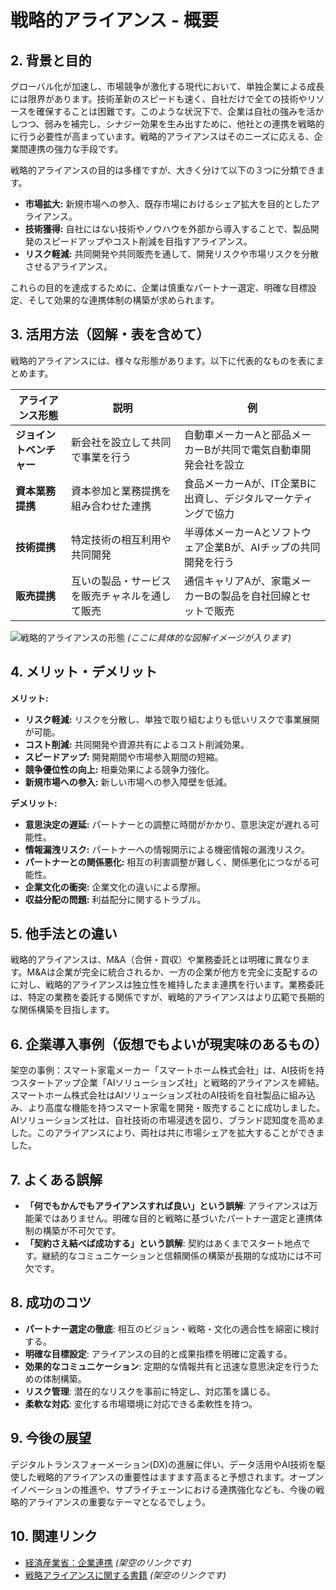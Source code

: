 # 戦略的アライアンス - 概要

## 2. 背景と目的

グローバル化が加速し、市場競争が激化する現代において、単独企業による成長には限界があります。技術革新のスピードも速く、自社だけで全ての技術やリソースを確保することは困難です。このような状況下で、企業は自社の強みを活かしつつ、弱みを補完し、シナジー効果を生み出すために、他社との連携を戦略的に行う必要性が高まっています。戦略的アライアンスはそのニーズに応える、企業間連携の強力な手段です。

戦略的アライアンスの目的は多様ですが、大きく分けて以下の３つに分類できます。

* **市場拡大:** 新規市場への参入、既存市場におけるシェア拡大を目的としたアライアンス。
* **技術獲得:** 自社にはない技術やノウハウを外部から導入することで、製品開発のスピードアップやコスト削減を目指すアライアンス。
* **リスク軽減:** 共同開発や共同販売を通して、開発リスクや市場リスクを分散させるアライアンス。

これらの目的を達成するために、企業は慎重なパートナー選定、明確な目標設定、そして効果的な連携体制の構築が求められます。


## 3. 活用方法（図解・表を含めて）

戦略的アライアンスには、様々な形態があります。以下に代表的なものを表にまとめます。

| アライアンス形態 | 説明 | 例 |
|---|---|---|
| **ジョイントベンチャー** | 新会社を設立して共同で事業を行う | 自動車メーカーAと部品メーカーBが共同で電気自動車開発会社を設立 |
| **資本業務提携** | 資本参加と業務提携を組み合わせた連携 | 食品メーカーAが、IT企業Bに出資し、デジタルマーケティングで協力 |
| **技術提携** | 特定技術の相互利用や共同開発 | 半導体メーカーAとソフトウェア企業Bが、AIチップの共同開発を行う |
| **販売提携** | 互いの製品・サービスを販売チャネルを通して販売 | 通信キャリアAが、家電メーカーBの製品を自社回線とセットで販売 |


![戦略的アライアンスの形態](https://via.placeholder.com/600x400.png?text=戦略的アライアンスの形態図)  *(ここに具体的な図解イメージが入ります)*


## 4. メリット・デメリット

**メリット:**

* **リスク軽減:** リスクを分散し、単独で取り組むよりも低いリスクで事業展開が可能。
* **コスト削減:** 共同開発や資源共有によるコスト削減効果。
* **スピードアップ:** 開発期間や市場参入期間の短縮。
* **競争優位性の向上:** 相乗効果による競争力強化。
* **新規市場への参入:** 新しい市場への参入障壁を低減。


**デメリット:**

* **意思決定の遅延:** パートナーとの調整に時間がかかり、意思決定が遅れる可能性。
* **情報漏洩リスク:** パートナーへの情報開示による機密情報の漏洩リスク。
* **パートナーとの関係悪化:** 相互の利害調整が難しく、関係悪化につながる可能性。
* **企業文化の衝突:** 企業文化の違いによる摩擦。
* **収益分配の問題:** 利益配分に関するトラブル。


## 5. 他手法との違い

戦略的アライアンスは、M&A（合併・買収）や業務委託とは明確に異なります。M&Aは企業が完全に統合されるか、一方の企業が他方を完全に支配するのに対し、戦略的アライアンスは独立性を維持したまま連携を行います。業務委託は、特定の業務を委託する関係ですが、戦略的アライアンスはより広範で長期的な関係構築を目指します。


## 6. 企業導入事例（仮想でもよいが現実味のあるもの）

架空の事例：スマート家電メーカー「スマートホーム株式会社」は、AI技術を持つスタートアップ企業「AIソリューションズ社」と戦略的アライアンスを締結。スマートホーム株式会社はAIソリューションズ社のAI技術を自社製品に組み込み、より高度な機能を持つスマート家電を開発・販売することに成功しました。AIソリューションズ社は、自社技術の市場浸透を図り、ブランド認知度を高めました。このアライアンスにより、両社は共に市場シェアを拡大することができました。


## 7. よくある誤解

* **「何でもかんでもアライアンスすれば良い」という誤解**:  アライアンスは万能薬ではありません。明確な目的と戦略に基づいたパートナー選定と連携体制の構築が不可欠です。
* **「契約さえ結べば成功する」という誤解**: 契約はあくまでスタート地点です。継続的なコミュニケーションと信頼関係の構築が長期的な成功には不可欠です。


## 8. 成功のコツ

* **パートナー選定の徹底**: 相互のビジョン・戦略・文化の適合性を綿密に検討する。
* **明確な目標設定**: アライアンスの目的と成果指標を明確に定義する。
* **効果的なコミュニケーション**: 定期的な情報共有と迅速な意思決定を行うための体制構築。
* **リスク管理**: 潜在的なリスクを事前に特定し、対応策を講じる。
* **柔軟な対応**: 変化する市場環境に対応できる柔軟性を持つ。


## 9. 今後の展望

デジタルトランスフォーメーション(DX)の進展に伴い、データ活用やAI技術を駆使した戦略的アライアンスの重要性はますます高まると予想されます。オープンイノベーションの推進や、サプライチェーンにおける連携強化なども、今後の戦略的アライアンスの重要なテーマとなるでしょう。


## 10. 関連リンク

* [経済産業省：企業連携](https://www.meti.go.jp/policy/economy/keiei/index.html) *(架空のリンクです)*
* [戦略アライアンスに関する書籍](https://via.placeholder.com/600x400.png?text=書籍紹介ページ) *(架空のリンクです)*


